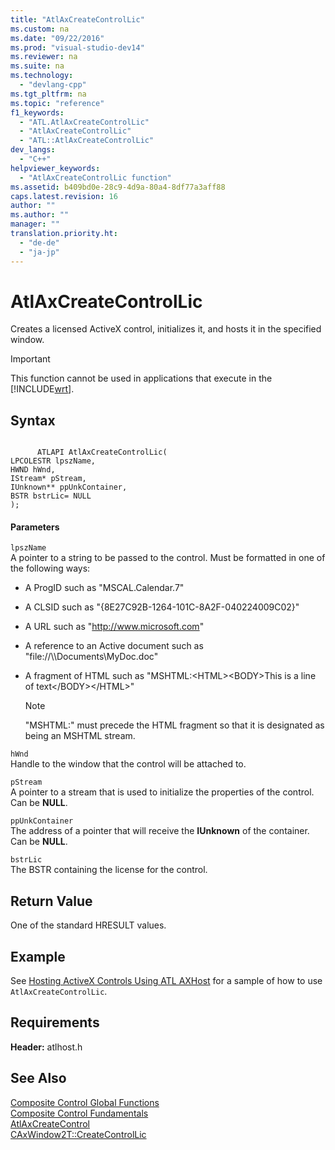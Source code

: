 ```yaml
---
title: "AtlAxCreateControlLic"
ms.custom: na
ms.date: "09/22/2016"
ms.prod: "visual-studio-dev14"
ms.reviewer: na
ms.suite: na
ms.technology: 
  - "devlang-cpp"
ms.tgt_pltfrm: na
ms.topic: "reference"
f1_keywords: 
  - "ATL.AtlAxCreateControlLic"
  - "AtlAxCreateControlLic"
  - "ATL::AtlAxCreateControlLic"
dev_langs: 
  - "C++"
helpviewer_keywords: 
  - "AtlAxCreateControlLic function"
ms.assetid: b409bd0e-28c9-4d9a-80a4-8df77a3aff88
caps.latest.revision: 16
author: ""
ms.author: ""
manager: ""
translation.priority.ht: 
  - "de-de"
  - "ja-jp"
---
```

# AtlAxCreateControlLic
Creates a licensed ActiveX control, initializes it, and hosts it in the specified window.  
  
> [!IMPORTANT]
>  This function cannot be used in applications that execute in the [!INCLUDE[wrt](../vs140/includes/wrt_md.md)].  
  
## Syntax  
  
```  
  
      ATLAPI AtlAxCreateControlLic(  
LPCOLESTR lpszName,   
HWND hWnd,   
IStream* pStream,   
IUnknown** ppUnkContainer,   
BSTR bstrLic= NULL  
);  
```  
  
#### Parameters  
 `lpszName`  
 A pointer to a string to be passed to the control. Must be formatted in one of the following ways:  
  
-   A ProgID such as "MSCAL.Calendar.7"  
  
-   A CLSID such as "{8E27C92B-1264-101C-8A2F-040224009C02}"  
  
-   A URL such as "http://www.microsoft.com"  
  
-   A reference to an Active document such as "file://\\\Documents\MyDoc.doc"  
  
-   A fragment of HTML such as "MSHTML:<HTML\><BODY\>This is a line of text</BODY\></HTML\>"  
  
    > [!NOTE]
    >  "MSHTML:" must precede the HTML fragment so that it is designated as being an MSHTML stream.  
  
 `hWnd`  
 Handle to the window that the control will be attached to.  
  
 `pStream`  
 A pointer to a stream that is used to initialize the properties of the control. Can be **NULL**.  
  
 `ppUnkContainer`  
 The address of a pointer that will receive the **IUnknown** of the container. Can be **NULL**.  
  
 `bstrLic`  
 The BSTR containing the license for the control.  
  
## Return Value  
 One of the standard HRESULT values.  
  
## Example  
 See [Hosting ActiveX Controls Using ATL AXHost](../vs140/hosting-activex-controls-using-atl-axhost.md) for a sample of how to use `AtlAxCreateControlLic`.  
  
## Requirements  
 **Header:** atlhost.h  
  
## See Also  
 [Composite Control Global Functions](../vs140/composite-control-global-functions.md)   
 [Composite Control Fundamentals](../vs140/atl-composite-control-fundamentals.md)   
 [AtlAxCreateControl](../vs140/atlaxcreatecontrol.md)   
 [CAxWindow2T::CreateControlLic](../vs140/caxwindow2t--createcontrollic.md)